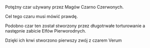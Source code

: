 Potężny czar używany przez Magów Czarno Czerwonych.

Cel tego czaru musi mówić prawdę.

Podobno czar ten został stworzony przez długotrwałe torturowanie a następnie zabicie Elfów Pierworodnych.

Dzięki ich krwi stworzono pierwszy zwój z czarem Verum